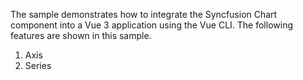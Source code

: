 The sample demonstrates how to integrate the Syncfusion Chart component into a Vue 3 application using the Vue CLI. The following features are shown in this sample.

1. Axis
2. Series


